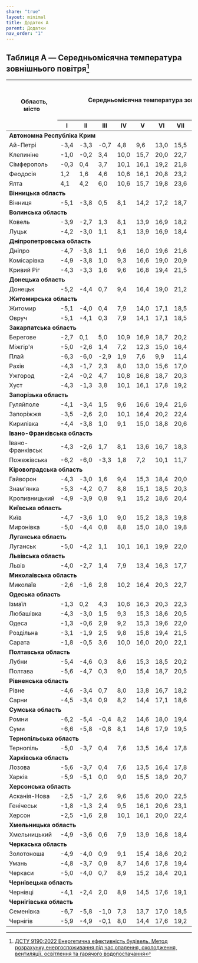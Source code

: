 ```yaml
---
share: "true"
layout: minimal
title: Додаток A
parent: Додатки
nav_order: "1"
---
```



## Таблиця A — Середньомісячна температура зовнішнього повітря[^1]

<table>
<thead>
  <tr>
    <th rowspan="2">   Область, місто</th>
    <th colspan="12">   Середньомісячна температура зовнішнього   повітря, ℃</th>
    <th rowspan="2">Середня за рік</th>
    <th colspan="2">Період із середньою добовою температурою повітря [^2]</th>
  </tr>
  <tr>
    <th>I</th>
    <th>II</th>
    <th>III</th>
    <th>IV</th>
    <th>V</th>
    <th>VI</th>
    <th>VII</th>
    <th>VIII</th>
    <th>IX</th>
    <th>X</th>
    <th>XI</th>
    <th>XII</th>
    <th>≤8 ℃</th>
    <th>≤10 ℃</th>
  </tr>
</thead>
<tbody>
  <tr>
    <td colspan="16"><b>Автономна Республіка Крим</b></td>
  </tr>
  <tr>
    <td>Ай-Петрі</td>
    <td>-3,4</td>
    <td>-3,3</td>
    <td>-0,7</td>
    <td>4,8</td>
    <td>9,6</td>
    <td>13,0</td>
    <td>15,5</td>
    <td>15,1</td>
    <td>11,0</td>
    <td>6,7</td>
    <td>2,5</td>
    <td>-1,6</td>
    <td style="text-align: center;">5,8</td>
    <td style="text-align: center;">0,8</td>
    <td style="text-align: center;">1,9</td>
  </tr>
  <tr>
    <td>Клепиніне</td>
    <td>-1,0</td>
    <td>-0,2</td>
    <td>3,4</td>
    <td>10,0</td>
    <td>15,7</td>
    <td>20,0</td>
    <td>22,7</td>
    <td>21,8</td>
    <td>16,7</td>
    <td>10,7</td>
    <td>5,7</td>
    <td>1,6</td>
    <td style="text-align: center;">10,6</td>
    <td style="text-align: center;">2,2</td>
    <td style="text-align: center;">3,1</td>
  </tr>
  <tr>
    <td>Сімферополь</td>
    <td>-0,3</td>
    <td>0,4</td>
    <td>3,7</td>
    <td>10,1</td>
    <td>16,1</td>
    <td>19,2</td>
    <td>21,8</td>
    <td>21,3</td>
    <td>16,7</td>
    <td>11,0</td>
    <td>6,1</td>
    <td>2,1</td>
    <td style="text-align: center;">10,6</td>
    <td style="text-align: center;">2,6</td>
    <td style="text-align: center;">3,5</td>
  </tr>
  <tr>
    <td>Феодосія</td>
    <td>1,2</td>
    <td>1,6</td>
    <td>4,6</td>
    <td>10,6</td>
    <td>16,1</td>
    <td>20,8</td>
    <td>23,2</td>
    <td>23,1</td>
    <td>18,4</td>
    <td>12,6</td>
    <td>7,6</td>
    <td>3,8</td>
    <td style="text-align: center;">12,0</td>
    <td style="text-align: center;">3,6</td>
    <td style="text-align: center;">4,3</td>
  </tr>
  <tr>
    <td>Ялта</td>
    <td>4,1</td>
    <td>4,2</td>
    <td>6,0</td>
    <td>10,6</td>
    <td>15,7</td>
    <td>19,8</td>
    <td>23,6</td>
    <td>23,2</td>
    <td>19,0</td>
    <td>13,6</td>
    <td>9,5</td>
    <td>6,1</td>
    <td style="text-align: center;">13,0</td>
    <td style="text-align: center;">5,3</td>
    <td style="text-align: center;">6,1</td>
  </tr>
  <tr>
    <td colspan="16"><b>Вінницька область</b></td>
  </tr>
  <tr>
    <td>Вінниця</td>
    <td>-5,1</td>
    <td>-3,8</td>
    <td>0,5</td>
    <td>8,1</td>
    <td>14,2</td>
    <td>17,2</td>
    <td>18,7</td>
    <td>18,0</td>
    <td>13,3</td>
    <td>7,6</td>
    <td>1,8</td>
    <td>-2,9</td>
    <td style="text-align: center;">7,3</td>
    <td style="text-align: center;">-0,2</td>
    <td style="text-align: center;">0,6</td>
  </tr>
  <tr>
    <td colspan="16"><b>Волинська область</b></td>
  </tr>
  <tr>
    <td>Ковель</td>
    <td>-3,9</td>
    <td>-2,7</td>
    <td>1,3</td>
    <td>8,1</td>
    <td>13,9</td>
    <td>16,9</td>
    <td>18,2</td>
    <td>17,6</td>
    <td>13,0</td>
    <td>7,9</td>
    <td>2,5</td>
    <td>-1,9</td>
    <td style="text-align: center;">7,6</td>
    <td style="text-align: center;">0,4</td>
    <td style="text-align: center;">1,2</td>
  </tr>
  <tr>
    <td>Луцьк</td>
    <td>-4,2</td>
    <td>-3,0</td>
    <td>1,1</td>
    <td>8,1</td>
    <td>13,9</td>
    <td>16,9</td>
    <td>18,4</td>
    <td>17,7</td>
    <td>13,2</td>
    <td>7,9</td>
    <td>2,4</td>
    <td>-2,4</td>
    <td style="text-align: center;">7,5</td>
    <td style="text-align: center;">0,3</td>
    <td style="text-align: center;">1,1</td>
  </tr>
  <tr>
    <td colspan="16"><b>Дніпропетровська область</b></td>
  </tr>
  <tr>
    <td>Дніпро</td>
    <td>-4,7</td>
    <td>-3,8</td>
    <td>1,1</td>
    <td>9,6</td>
    <td>16,0</td>
    <td>19,6</td>
    <td>21,6</td>
    <td>20,7</td>
    <td>15,4</td>
    <td>8,6</td>
    <td>2,2</td>
    <td>-2,5</td>
    <td style="text-align: center;">8,7</td>
    <td style="text-align: center;">-0,2</td>
    <td style="text-align: center;">0,6</td>
  </tr>
  <tr>
    <td>Комісарівка</td>
    <td>-4,9</td>
    <td>-3,8</td>
    <td>1,0</td>
    <td>9,3</td>
    <td>16,6</td>
    <td>19,0</td>
    <td>20,9</td>
    <td>20,0</td>
    <td>14,7</td>
    <td>8,2</td>
    <td>2,2</td>
    <td>-2,4</td>
    <td style="text-align: center;">8,3</td>
    <td style="text-align: center;">-0,2</td>
    <td style="text-align: center;">0,6</td>
  </tr>
  <tr>
    <td>Кривий Ріг</td>
    <td>-4,3</td>
    <td>-3,3</td>
    <td>1,6</td>
    <td>9,6</td>
    <td>16,8</td>
    <td>19,4</td>
    <td>21,5</td>
    <td>20,7</td>
    <td>15,5</td>
    <td>8,9</td>
    <td>2,7</td>
    <td>-2,0</td>
    <td style="text-align: center;">8,8</td>
    <td style="text-align: center;">0,2</td>
    <td style="text-align: center;">1,0</td>
  </tr>
  <tr>
    <td colspan="16"><b>Донецька область</b></td>
  </tr>
  <tr>
    <td>Донецьк</td>
    <td>-5,2</td>
    <td>-4,4</td>
    <td>0,7</td>
    <td>9,4</td>
    <td>16,4</td>
    <td>19,0</td>
    <td>21,2</td>
    <td>19,8</td>
    <td>14,9</td>
    <td>8,0</td>
    <td>1,8</td>
    <td>-2,9</td>
    <td style="text-align: center;">8,1</td>
    <td style="text-align: center;">-0,5</td>
    <td style="text-align: center;">0,3</td>
  </tr>
  <tr>
    <td colspan="16"><b>Житомирська область</b></td>
  </tr>
  <tr>
    <td>Житомир</td>
    <td>-5,1</td>
    <td>-4,0</td>
    <td>0,4</td>
    <td>7,9</td>
    <td>14,0</td>
    <td>17,1</td>
    <td>18,5</td>
    <td>17,7</td>
    <td>13,0</td>
    <td>7,4</td>
    <td>1,7</td>
    <td>-2,8</td>
    <td style="text-align: center;">7,2</td>
    <td style="text-align: center;">-0,2</td>
    <td style="text-align: center;">0,5</td>
  </tr>
  <tr>
    <td>Овруч</td>
    <td>-5,1</td>
    <td>-4,1</td>
    <td>0,3</td>
    <td>7,9</td>
    <td>14,1</td>
    <td>17,1</td>
    <td>18,5</td>
    <td>17,6</td>
    <td>12,8</td>
    <td>7,1</td>
    <td>1,5</td>
    <td>-3,1</td>
    <td style="text-align: center;">7,1</td>
    <td style="text-align: center;">-0,3</td>
    <td style="text-align: center;">0,4</td>
  </tr>
  <tr>
    <td colspan="16"><b>Закарпатська область</b></td>
  </tr>
  <tr>
    <td>Берегове</td>
    <td>-2,7</td>
    <td>0,1</td>
    <td>5,0</td>
    <td>10,9</td>
    <td>16,9</td>
    <td>18,7</td>
    <td>20,2</td>
    <td>19,6</td>
    <td>15,7</td>
    <td>10,3</td>
    <td>4,8</td>
    <td>-0,2</td>
    <td style="text-align: center;">9,9</td>
    <td style="text-align: center;">2,1</td>
    <td style="text-align: center;">2,8</td>
  </tr>
  <tr>
    <td>Міжгір'я</td>
    <td>-5,0</td>
    <td>-2,6</td>
    <td>1,4</td>
    <td>7,2</td>
    <td>12,3</td>
    <td>15,0</td>
    <td>16,4</td>
    <td>15,8</td>
    <td>12,3</td>
    <td>7,4</td>
    <td>2,5</td>
    <td>2,4</td>
    <td style="text-align: center;">6,7</td>
    <td style="text-align: center;">0,9</td>
    <td style="text-align: center;">1,2</td>
  </tr>
  <tr>
    <td>Плай</td>
    <td>-6,3</td>
    <td>-6,0</td>
    <td>-2,9</td>
    <td>1,9</td>
    <td>7,6</td>
    <td>9,9</td>
    <td>11,4</td>
    <td>11,5</td>
    <td>7,7</td>
    <td>3,6</td>
    <td>-1,4</td>
    <td>-5,1</td>
    <td style="text-align: center;">2,7</td>
    <td style="text-align: center;">-1,1</td>
    <td style="text-align: center;">0,6</td>
  </tr>
  <tr>
    <td>Рахів</td>
    <td>-4,3</td>
    <td>-1,7</td>
    <td>2,3</td>
    <td>8,0</td>
    <td>13,0</td>
    <td>15,6</td>
    <td>17,0</td>
    <td>16,4</td>
    <td>12,9</td>
    <td>7,8</td>
    <td>2,8</td>
    <td>-1,8</td>
    <td style="text-align: center;">7,3</td>
    <td style="text-align: center;">1,0</td>
    <td style="text-align: center;">1,4</td>
  </tr>
  <tr>
    <td>Ужгород</td>
    <td>-2,4</td>
    <td>-0,2</td>
    <td>4,7</td>
    <td>10,8</td>
    <td>16,8</td>
    <td>18,7</td>
    <td>20,3</td>
    <td>19,8</td>
    <td>15,5</td>
    <td>10,2</td>
    <td>4,7</td>
    <td>-0,5</td>
    <td style="text-align: center;">9,8</td>
    <td style="text-align: center;">1,4</td>
    <td style="text-align: center;">2,5</td>
  </tr>
  <tr>
    <td>Хуст</td>
    <td>-4,3</td>
    <td>-1,3</td>
    <td>3,8</td>
    <td>10,1</td>
    <td>16,1</td>
    <td>17,8</td>
    <td>19,2</td>
    <td>18,5</td>
    <td>14,5</td>
    <td>8,9</td>
    <td>3,7</td>
    <td>-1,3</td>
    <td style="text-align: center;">8,7</td>
    <td style="text-align: center;">1,7</td>
    <td style="text-align: center;">2,1</td>
  </tr>
  <tr>
    <td colspan="16"><b>Запорізька область</b></td>
  </tr>
  <tr>
    <td>Гуляйполе</td>
    <td>-4,1</td>
    <td>-3,4</td>
    <td>1,5</td>
    <td>9,6</td>
    <td>16,6</td>
    <td>19,4</td>
    <td>21,6</td>
    <td>20,5</td>
    <td>15,1</td>
    <td>8,4</td>
    <td>2,5</td>
    <td>-1,9</td>
    <td style="text-align: center;">8,7</td>
    <td style="text-align: center;">0,3</td>
    <td style="text-align: center;">0,9</td>
  </tr>
  <tr>
    <td>Запоріжжя</td>
    <td>-3,5</td>
    <td>-2,6</td>
    <td>2,0</td>
    <td>10,1</td>
    <td>16,4</td>
    <td>20,2</td>
    <td>22,4</td>
    <td>21,4</td>
    <td>16,2</td>
    <td>9,6</td>
    <td>3,5</td>
    <td>-1,1</td>
    <td style="text-align: center;">9,6</td>
    <td style="text-align: center;">0,6</td>
    <td style="text-align: center;">1,4</td>
  </tr>
  <tr>
    <td>Кирилівка</td>
    <td>-4,4</td>
    <td>-3,8</td>
    <td>1,0</td>
    <td>9,1</td>
    <td>15,0</td>
    <td>18,8</td>
    <td>20,6</td>
    <td>20,1</td>
    <td>14,9</td>
    <td>8,1</td>
    <td>2,3</td>
    <td>-2,2</td>
    <td style="text-align: center;">8,3</td>
    <td style="text-align: center;">-0,1</td>
    <td style="text-align: center;">0,7</td>
  </tr>
  <tr>
    <td colspan="16"><b>Івано-Франківська область</b></td>
  </tr>
  <tr>
    <td>Івано-Франківськ</td>
    <td>-4,3</td>
    <td>-2,6</td>
    <td>1,7</td>
    <td>8,1</td>
    <td>13,6</td>
    <td>16,7</td>
    <td>18,3</td>
    <td>17,7</td>
    <td>13,4</td>
    <td>8,0</td>
    <td>2,5</td>
    <td>-2,4</td>
    <td style="text-align: center;">7,6</td>
    <td style="text-align: center;">0,4</td>
    <td style="text-align: center;">1,2</td>
  </tr>
  <tr>
    <td>Пожежівська</td>
    <td>-6,2</td>
    <td>-6,0</td>
    <td>-3,3</td>
    <td>1,8</td>
    <td>7,2</td>
    <td>10,1</td>
    <td>11,7</td>
    <td>11,8</td>
    <td>8,0</td>
    <td>4,1</td>
    <td>-0,7</td>
    <td>-4,9</td>
    <td style="text-align: center;">2,8</td>
    <td style="text-align: center;">-0,9</td>
    <td style="text-align: center;">0,5</td>
  </tr>
  <tr>
    <td colspan="16"><b>Кіровоградська область</b></td>
  </tr>
  <tr>
    <td>Гайворон</td>
    <td>-4,3</td>
    <td>-3,0</td>
    <td>1,6</td>
    <td>9,4</td>
    <td>15,3</td>
    <td>18,4</td>
    <td>20,0</td>
    <td>19,2</td>
    <td>14,4</td>
    <td>8,4</td>
    <td>2,7</td>
    <td>-1,9</td>
    <td style="text-align: center;">8,4</td>
    <td style="text-align: center;">0,3</td>
    <td style="text-align: center;">1,1</td>
  </tr>
  <tr>
    <td>Знам'янка</td>
    <td>-5,3</td>
    <td>-4,2</td>
    <td>0,7</td>
    <td>8,8</td>
    <td>15,1</td>
    <td>18,5</td>
    <td>20,3</td>
    <td>19,5</td>
    <td>14,4</td>
    <td>7,9</td>
    <td>2,0</td>
    <td>-2,8</td>
    <td style="text-align: center;">7,9</td>
    <td style="text-align: center;">-0,4</td>
    <td style="text-align: center;">0,4</td>
  </tr>
  <tr>
    <td>Кропивницький</td>
    <td>-4,9</td>
    <td>-3,9</td>
    <td>0,8</td>
    <td>9,1</td>
    <td>15,2</td>
    <td>18,6</td>
    <td>20,4</td>
    <td>19,7</td>
    <td>14,7</td>
    <td>8,2</td>
    <td>2,1</td>
    <td>-2,6</td>
    <td style="text-align: center;">8,1</td>
    <td style="text-align: center;">-0,3</td>
    <td style="text-align: center;">0,5</td>
  </tr>
  <tr>
    <td colspan="16"><b>Київська область</b></td>
  </tr>
  <tr>
    <td>Київ</td>
    <td>-4,7</td>
    <td>-3,6</td>
    <td>1,0</td>
    <td>9,0</td>
    <td>15,2</td>
    <td>18,3</td>
    <td>19,8</td>
    <td>19,0</td>
    <td>13,9</td>
    <td>8,1</td>
    <td>1,9</td>
    <td>-2,5</td>
    <td style="text-align: center;">8,0</td>
    <td style="text-align: center;">-0,1</td>
    <td style="text-align: center;">0,7</td>
  </tr>
  <tr>
    <td>Миронівка</td>
    <td>-5,0</td>
    <td>-4,4</td>
    <td>0,8</td>
    <td>8,8</td>
    <td>15,0</td>
    <td>18,0</td>
    <td>19,8</td>
    <td>19,0</td>
    <td>14,1</td>
    <td>8,0</td>
    <td>1,8</td>
    <td>-2,7</td>
    <td style="text-align: center;">7,8</td>
    <td style="text-align: center;">-0,3</td>
    <td style="text-align: center;">0,4</td>
  </tr>
  <tr>
    <td colspan="16"><b>Луганська область</b></td>
  </tr>
  <tr>
    <td>Луганськ</td>
    <td>-5,0</td>
    <td>-4,2</td>
    <td>1,1</td>
    <td>10,1</td>
    <td>16,1</td>
    <td>19,9</td>
    <td>22,0</td>
    <td>20,7</td>
    <td>15,1</td>
    <td>8,2</td>
    <td>2,2</td>
    <td>-2,5</td>
    <td style="text-align: center;">8,6</td>
    <td style="text-align: center;">-0,4</td>
    <td style="text-align: center;">0,4</td>
  </tr>
  <tr>
    <td colspan="16"><b>Львівська область</b></td>
  </tr>
  <tr>
    <td>Львів</td>
    <td>-4,0</td>
    <td>-2,7</td>
    <td>1,4</td>
    <td>7,9</td>
    <td>13,4</td>
    <td>16,3</td>
    <td>17,7</td>
    <td>17,2</td>
    <td>13,0</td>
    <td>8,0</td>
    <td>2,5</td>
    <td>-2,2</td>
    <td style="text-align: center;">7,4</td>
    <td style="text-align: center;">0,4</td>
    <td style="text-align: center;">1,2</td>
  </tr>
  <tr>
    <td colspan="16"><b>Миколаївська область</b></td>
  </tr>
  <tr>
    <td>Миколаїв</td>
    <td>-2,6</td>
    <td>-1,6</td>
    <td>2,8</td>
    <td>10,2</td>
    <td>16,4</td>
    <td>20,3</td>
    <td>22,7</td>
    <td>22,0</td>
    <td>16,8</td>
    <td>10,4</td>
    <td>4,2</td>
    <td>-0,4</td>
    <td style="text-align: center;">10,1</td>
    <td style="text-align: center;">1,1</td>
    <td style="text-align: center;">2,0</td>
  </tr>
  <tr>
    <td colspan="16"><b>Одеська область</b></td>
  </tr>
  <tr>
    <td>Ізмаїл</td>
    <td>-1,3</td>
    <td>0,2</td>
    <td>4,3</td>
    <td>10,6</td>
    <td>16,3</td>
    <td>20,3</td>
    <td>22,3</td>
    <td>21,7</td>
    <td>17,0</td>
    <td>11,2</td>
    <td>5,7</td>
    <td>0,7</td>
    <td style="text-align: center;">10,8</td>
    <td style="text-align: center;">2,0</td>
    <td style="text-align: center;">3,0</td>
  </tr>
  <tr>
    <td>Любашівка</td>
    <td>-4,3</td>
    <td>-3,0</td>
    <td>1,5</td>
    <td>9,3</td>
    <td>15,3</td>
    <td>18,6</td>
    <td>20,5</td>
    <td>19,9</td>
    <td>15,1</td>
    <td>8,9</td>
    <td>2,8</td>
    <td>-1,9</td>
    <td style="text-align: center;">8,6</td>
    <td style="text-align: center;">0,3</td>
    <td style="text-align: center;">1,0</td>
  </tr>
  <tr>
    <td>Одеса</td>
    <td>-1,3</td>
    <td>-0,6</td>
    <td>2,9</td>
    <td>9,2</td>
    <td>15,3</td>
    <td>19,6</td>
    <td>22,0</td>
    <td>21,6</td>
    <td>17,0</td>
    <td>11,3</td>
    <td>5,8</td>
    <td>1,1</td>
    <td style="text-align: center;">10,3</td>
    <td style="text-align: center;">2,0</td>
    <td style="text-align: center;">3,0</td>
  </tr>
  <tr>
    <td>Роздільна</td>
    <td>-3,1</td>
    <td>-1,9</td>
    <td>2,5</td>
    <td>9,8</td>
    <td>15,8</td>
    <td>19,4</td>
    <td>21,5</td>
    <td>21,0</td>
    <td>16,1</td>
    <td>9,9</td>
    <td>3,9</td>
    <td>-0,9</td>
    <td style="text-align: center;">9,5</td>
    <td style="text-align: center;">0,9</td>
    <td style="text-align: center;">1,8</td>
  </tr>
  <tr>
    <td>Сарата</td>
    <td>-1,8</td>
    <td>-0,5</td>
    <td>3,6</td>
    <td>10,0</td>
    <td>16,0</td>
    <td>20,0</td>
    <td>22,1</td>
    <td>21,3</td>
    <td>16,4</td>
    <td>10,5</td>
    <td>5,1</td>
    <td>0,2</td>
    <td style="text-align: center;">10,2</td>
    <td style="text-align: center;">1,7</td>
    <td style="text-align: center;">2,7</td>
  </tr>
  <tr>
    <td colspan="16"><b>Полтавська область</b></td>
  </tr>
  <tr>
    <td>Лубни</td>
    <td>-5,4</td>
    <td>-4,6</td>
    <td>0,3</td>
    <td>8,6</td>
    <td>15,3</td>
    <td>18,5</td>
    <td>20,2</td>
    <td>19,1</td>
    <td>13,7</td>
    <td>7,6</td>
    <td>1,3</td>
    <td>-3,3</td>
    <td style="text-align: center;">7,6</td>
    <td style="text-align: center;">-0,7</td>
    <td style="text-align: center;">0,1</td>
  </tr>
  <tr>
    <td>Полтава</td>
    <td>-5,6</td>
    <td>-4,7</td>
    <td>0,3</td>
    <td>9,0</td>
    <td>15,4</td>
    <td>18,7</td>
    <td>20,5</td>
    <td>19,7</td>
    <td>14,3</td>
    <td>7,7</td>
    <td>1,3</td>
    <td>-3,3</td>
    <td style="text-align: center;">7,8</td>
    <td style="text-align: center;">-0,8</td>
    <td style="text-align: center;">0,0</td>
  </tr>
  <tr>
    <td colspan="16"><b>Рівненська область</b></td>
  </tr>
  <tr>
    <td>Рівне</td>
    <td>-4,6</td>
    <td>-3,4</td>
    <td>0,7</td>
    <td>8,0</td>
    <td>13,8</td>
    <td>16,7</td>
    <td>18,2</td>
    <td>17,5</td>
    <td>13,1</td>
    <td>7,7</td>
    <td>2,1</td>
    <td>-2,6</td>
    <td style="text-align: center;">7,3</td>
    <td style="text-align: center;">0,1</td>
    <td style="text-align: center;">0,8</td>
  </tr>
  <tr>
    <td>Сарни</td>
    <td>-4,5</td>
    <td>-3,4</td>
    <td>0,9</td>
    <td>8,2</td>
    <td>14,4</td>
    <td>17,1</td>
    <td>18,6</td>
    <td>17,7</td>
    <td>13,0</td>
    <td>7,7</td>
    <td>2,1</td>
    <td>-2,4</td>
    <td style="text-align: center;">7,4</td>
    <td style="text-align: center;">0,1</td>
    <td style="text-align: center;">0,9</td>
  </tr>
  <tr>
    <td colspan="16"><b>Сумська область</b></td>
  </tr>
  <tr>
    <td>Ромни</td>
    <td>-6,2</td>
    <td>-5,4</td>
    <td>-0,4</td>
    <td>8,2</td>
    <td>14,6</td>
    <td>18,0</td>
    <td>19,4</td>
    <td>18,4</td>
    <td>13,1</td>
    <td>6,8</td>
    <td>0,7</td>
    <td>-4,0</td>
    <td style="text-align: center;">6,9</td>
    <td style="text-align: center;">-1,1</td>
    <td style="text-align: center;">-0,4</td>
  </tr>
  <tr>
    <td>Суми</td>
    <td>-6,6</td>
    <td>-5,8</td>
    <td>-0,8</td>
    <td>8,1</td>
    <td>14,6</td>
    <td>17,9</td>
    <td>19,5</td>
    <td>18,4</td>
    <td>13,0</td>
    <td>6,7</td>
    <td>0,4</td>
    <td>-4,3</td>
    <td style="text-align: center;">6,8</td>
    <td style="text-align: center;">-1,4</td>
    <td style="text-align: center;">-0,6</td>
  </tr>
  <tr>
    <td colspan="16"><b>Тернопільська область</b></td>
  </tr>
  <tr>
    <td>Тернопіль</td>
    <td>-5,0</td>
    <td>-3,7</td>
    <td>0,4</td>
    <td>7,6</td>
    <td>13,5</td>
    <td>16,4</td>
    <td>17,8</td>
    <td>17,2</td>
    <td>12,8</td>
    <td>7,5</td>
    <td>1,8</td>
    <td>-3,1</td>
    <td style="text-align: center;">6,9</td>
    <td style="text-align: center;">-0,2</td>
    <td style="text-align: center;">0,6</td>
  </tr>
  <tr>
    <td colspan="16"><b>Харківська область</b></td>
  </tr>
  <tr>
    <td>Лозова</td>
    <td>-5,6</td>
    <td>-3,7</td>
    <td>0,4</td>
    <td>7,6</td>
    <td>13,5</td>
    <td>16,4</td>
    <td>17,8</td>
    <td>17,2</td>
    <td>12,8</td>
    <td>7,5</td>
    <td>1,8</td>
    <td>-3,1</td>
    <td style="text-align: center;">6,9</td>
    <td style="text-align: center;">-0,8</td>
    <td style="text-align: center;">0,0</td>
  </tr>
  <tr>
    <td>Харків</td>
    <td>-5,9</td>
    <td>-5,1</td>
    <td>0,0</td>
    <td>9,0</td>
    <td>15,5</td>
    <td>18,9</td>
    <td>20,7</td>
    <td>19,7</td>
    <td>14,1</td>
    <td>7,5</td>
    <td>1,0</td>
    <td>-3,7</td>
    <td style="text-align: center;">7,6</td>
    <td style="text-align: center;">-1,0</td>
    <td style="text-align: center;">-0,2</td>
  </tr>
  <tr>
    <td colspan="16"><b>Херсонська область</b></td>
  </tr>
  <tr>
    <td>Асканія-Нова</td>
    <td>-2,5</td>
    <td>-1,7</td>
    <td>2,6</td>
    <td>9,6</td>
    <td>15,6</td>
    <td>20,0</td>
    <td>22,5</td>
    <td>21,8</td>
    <td>16,5</td>
    <td>9,9</td>
    <td>4,2</td>
    <td>0,0</td>
    <td style="text-align: center;">9,9</td>
    <td style="text-align: center;">1,3</td>
    <td style="text-align: center;">2,1</td>
  </tr>
  <tr>
    <td>Генічеськ</td>
    <td>-1,8</td>
    <td>-1,3</td>
    <td>2,4</td>
    <td>9,5</td>
    <td>16,1</td>
    <td>20,6</td>
    <td>23,1</td>
    <td>22,4</td>
    <td>17,5</td>
    <td>11,0</td>
    <td>6,2</td>
    <td>6,7</td>
    <td style="text-align: center;">10,5</td>
    <td style="text-align: center;">1,5</td>
    <td style="text-align: center;">2,6</td>
  </tr>
  <tr>
    <td>Херсон</td>
    <td>-2,5</td>
    <td>-1,6</td>
    <td>2,8</td>
    <td>10,1</td>
    <td>16,1</td>
    <td>20,0</td>
    <td>22,4</td>
    <td>21,6</td>
    <td>16,5</td>
    <td>10,1</td>
    <td>4,3</td>
    <td>-0,2</td>
    <td style="text-align: center;">10,0</td>
    <td style="text-align: center;">1,3</td>
    <td style="text-align: center;">2,2</td>
  </tr>
  <tr>
    <td colspan="16"><b>Хмельницька область</b></td>
  </tr>
  <tr>
    <td>Хмельницький</td>
    <td>-4,9</td>
    <td>-3,6</td>
    <td>0,6</td>
    <td>7,9</td>
    <td>13,9</td>
    <td>16,8</td>
    <td>18,4</td>
    <td>17,7</td>
    <td>13,1</td>
    <td>7,6</td>
    <td>1,9</td>
    <td>-2,9</td>
    <td style="text-align: center;">7,2</td>
    <td style="text-align: center;">-0,1</td>
    <td style="text-align: center;">0,7</td>
  </tr>
  <tr>
    <td colspan="16"><b>Черкаська область</b></td>
  </tr>
  <tr>
    <td>Золотоноша</td>
    <td>-4,9</td>
    <td>-4,0</td>
    <td>0,9</td>
    <td>9,1</td>
    <td>15,4</td>
    <td>18,6</td>
    <td>20,2</td>
    <td>19,1</td>
    <td>14,0</td>
    <td>7,8</td>
    <td>1,9</td>
    <td>-2,9</td>
    <td style="text-align: center;">7,2</td>
    <td style="text-align: center;">-0,3</td>
    <td style="text-align: center;">0,5</td>
  </tr>
  <tr>
    <td>Умань</td>
    <td>-4,8</td>
    <td>-3,7</td>
    <td>0,9</td>
    <td>8,7</td>
    <td>14,6</td>
    <td>17,8</td>
    <td>19,4</td>
    <td>18,6</td>
    <td>13,6</td>
    <td>7,7</td>
    <td>2,0</td>
    <td>-2,5</td>
    <td style="text-align: center;">7,7</td>
    <td style="text-align: center;">-0,1</td>
    <td style="text-align: center;">0,7</td>
  </tr>
  <tr>
    <td>Черкаси</td>
    <td>-5,0</td>
    <td>-4,0</td>
    <td>0,7</td>
    <td>8,9</td>
    <td>15,2</td>
    <td>18,4</td>
    <td>20,1</td>
    <td>19,3</td>
    <td>14,2</td>
    <td>7,9</td>
    <td>2,0</td>
    <td>-2,7</td>
    <td style="text-align: center;">7,9</td>
    <td style="text-align: center;">-0,3</td>
    <td style="text-align: center;">0,5</td>
  </tr>
  <tr>
    <td colspan="16"><b>Чернівецька область</b></td>
  </tr>
  <tr>
    <td>Чернівці</td>
    <td>-4,1</td>
    <td>-2,4</td>
    <td>2,0</td>
    <td>8,9</td>
    <td>14,5</td>
    <td>17,6</td>
    <td>19,1</td>
    <td>18,4</td>
    <td>14,1</td>
    <td>8,7</td>
    <td>2,7</td>
    <td>-2,1</td>
    <td style="text-align: center;">8,1</td>
    <td style="text-align: center;">0,5</td>
    <td style="text-align: center;">1,4</td>
  </tr>
  <tr>
    <td colspan="16"><b>Чернігівська область</b></td>
  </tr>
  <tr>
    <td>Семенівка</td>
    <td>-6,7</td>
    <td>-5,8</td>
    <td>-1,0</td>
    <td>7,3</td>
    <td>13,7</td>
    <td>17,0</td>
    <td>18,5</td>
    <td>17,4</td>
    <td>12,2</td>
    <td>6,2</td>
    <td>0,2</td>
    <td>-4,0</td>
    <td style="text-align: center;">6,3</td>
    <td style="text-align: center;">-1,3</td>
    <td style="text-align: center;">-0,4</td>
  </tr>
  <tr>
    <td>Чернігів</td>
    <td>-5,9</td>
    <td>-4,9</td>
    <td>-0,1</td>
    <td>8,0</td>
    <td>14,4</td>
    <td>17,6</td>
    <td>19,2</td>
    <td>18,1</td>
    <td>12,9</td>
    <td>6,9</td>
    <td>1,0</td>
    <td>-3,5</td>
    <td style="text-align: center;">7,0</td>
    <td style="text-align: center;">-0,9</td>
    <td style="text-align: center;">-0,2</td>
  </tr>
</tbody>
</table>

[^1]: [ДСТУ 9190:2022 Енергетична ефективність будівель. Метод розрахунку енергоспоживання під час опалення, охолодження, вентиляції, освітлення та гарячого водопостачання](https://online.budstandart.com/ua/catalog/doc-page.html?id_doc=98995)
[^2]: [ДСТУ-Н Б В.1.1-27:2010 Захист від небезпечних геологічних процесів, шкідливих експлуатаційних впливів, від пожежі. Будівельна кліматологія](https://online.budstandart.com/ua/catalog/doc-page.html?id_doc=26655)
